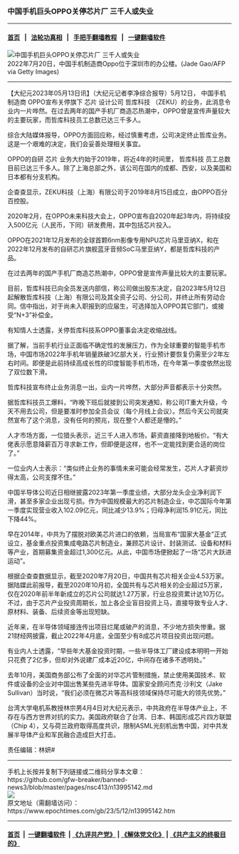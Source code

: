 ### 中国手机巨头OPPO关停芯片厂 三千人或失业
------------------------

#### [首页](https://github.com/gfw-breaker/banned-news3/blob/master/README.md) &nbsp;&nbsp;|&nbsp;&nbsp; [法轮功真相](https://github.com/begood0513/basic/blob/master/README.md)  &nbsp;&nbsp;|&nbsp;&nbsp; [手把手翻墙教程](https://github.com/gfw-breaker/guides/wiki)  &nbsp;&nbsp;|&nbsp;&nbsp; [一键翻墙软件](https://github.com/gfw-breaker/nogfw/blob/master/README.md)  



<div><img alt="中国手机巨头OPPO关停芯片厂 三千人或失业" class="attachment-djy_600_400 size-djy_600_400 wp-post-image" src="https://i.epochtimes.com/assets/uploads/2023/05/id13995161-GettyImages-1242429118-600x400.jpg"/>
<div class="caption">
 2022年7月20日，中国手机制造商Oppo位于深圳市的办公楼。(Jade Gao/AFP via Getty Images)
</div></div><hr/>


<div><p>
 【大纪元2023年05月13日讯】（大纪元记者李净综合报导）5月12日，
 <ok href="https://www.epochtimes.com/gb/tag/%E4%B8%AD%E5%9B%BD%E6%89%8B%E6%9C%BA%E5%88%B6%E9%80%A0%E5%95%86.html">
  中国手机制造商
 </ok>
 OPPO宣布关停旗下
 <ok href="https://www.epochtimes.com/gb/tag/%E8%8A%AF%E7%89%87.html">
  芯片
 </ok>
 设计公司
 <ok href="https://www.epochtimes.com/gb/tag/%E5%93%B2%E5%BA%93%E7%A7%91%E6%8A%80.html">
  哲库科技
 </ok>
 （ZEKU）的业务，此消息令业内一片哗然。在过去两年的国产手机厂商造芯热潮中，OPPO曾是宣传声量较大的主要玩家，而哲库科技员工总数已达三千多人。
</p>
<p>
 综合大陆媒体报导，OPPO方面回应称，经过慎重考虑，公司决定终止哲库业务。这是一个艰难的决定，我们会妥善处理相关事宜。
</p>
<p>
 OPPO的自研
 <ok href="https://www.epochtimes.com/gb/tag/%E8%8A%AF%E7%89%87.html">
  芯片
 </ok>
 业务大约始于2019年，将近4年的时间里，
 <ok href="https://www.epochtimes.com/gb/tag/%E5%93%B2%E5%BA%93%E7%A7%91%E6%8A%80.html">
  哲库科技
 </ok>
 员工总数目前已达三千多人。除了上海总部之外，该公司在国内的成都、西安，以及美国和日本都有分支机构。
</p>
<p>
 企查查显示，ZEKU科技（上海）有限公司于2019年8月15日成立，由OPPO百分百控股。
</p>
<p>
 2020年2月，在OPPO未来科技大会上，OPPO宣布自2020年起3年内，将持续投入500亿元（人民币，下同）研发费用，其中包括芯片投入。
</p>
<p>
 OPPO在2021年12月发布的全球首颗6nm影像专用NPU芯片马里亚纳X，和在2022年12月发布的自研芯片旗舰蓝牙音频SoC马里亚纳Y，都是哲库科技的产品。
</p>
<p>
 在过去两年的国产手机厂商造芯热潮中，OPPO曾是宣传声量比较大的主要玩家。
</p>
<p>
 目前，哲库科技已向全员发送内部信，称公司做出股东决定，自2023年5月12日起解散哲库科技（上海）有限公司及其全资子公司、分公司，并终止所有劳动合同。信中指出，对于尚未入职报到的应届生，可选择加入OPPO其它部门，或接受“N+3”补偿金。
</p>
<p>
 有知情人士透露，关停哲库科技系OPPO董事会决定收缩战线。
</p>
<p>
 据了解，当前手机行业正面临不确定性的发展压力，作为全球重要的智能手机市场，中国市场2022年手机年销量跌破3亿部大关，行业预计要恢复仍需至少2年左右时间。即便是此前持续高成长性的印度智能手机市场，在今年第一季度依然出现了双位数下滑。
</p>
<p>
 哲库科技宣布终止业务消息一出，业内一片哗然，大部分声音都表示十分突然。
</p>
<p>
 据哲库科技员工爆料，“昨晚下班后就接到公司突发通知，称公司IT重大升级，今天不用去公司，但是要准时参加全员会议（每个月线上会议）。然后今天公司就突然宣布了这个消息，没有任何的预兆，现在整个人都还是懵的。”
</p>
<p>
 人才市场方面，一位猎头表示，近三千人进入市场，薪资直接降到地板价。“有大佬表示愿意降薪百万寻求新工作，但即便是这样，也不一定能找到更合适的岗位了。”
</p>
<p>
 一位业内人士表示：“类似终止业务的事情未来可能会经常发生，芯片人才薪资炒得太高，公司支撑不住。”
</p>
<p>
 中国半导体公司近日相继披露2023年第一季度业绩，大部分龙头企业净利润下滑，甚至多家企业出现亏损。作为中国规模最大的芯片制造企业，中芯国际今年第一季度实现营业收入102.09亿元，同比减少13.9%；归母净利润15.91亿元，同比下降44%。
</p>
<p>
 早在2014年，中共为了摆脱对欧美芯片进口的依赖，当局宣布“国家大基金”正式设立，基金重点投资集成电路芯片制造业，兼顾芯片设计、封装测试、设备和材料等产业，首期募集资金超过1,300亿元。从此，中国市场便掀起了一场“芯片大跃进运动”。
</p>
<p>
 根据企查查数据显示，截至2020年7月20日，中国共有芯片相关企业4.53万家。据陆媒此前报导，截至2020年10月初，全国共有与芯片相关的企业超过5万家，仅在2020年前半年新成立的芯片公司就达1.27万家，行业总投资累计达10万亿。不过，由于芯片产业投资周期长，加上各企业盲目投资上马，直接导致专业人才、原材料、装备、后续资金等出现短缺。
</p>
<p>
 近年来，在半导体领域接连传出项目烂尾或破产的消息，不少地方损失惨重。据21财经网披露，截止2022年4月底，全国至少有8成芯片项目投资出现问题。
</p>
<p>
 有业内人士透露，“早些年大基金投资时期，一些半导体工厂建设成本明明一开始只花费了2亿多，但却对外说建厂成本近20亿，中间存在诸多不透明处。”
</p>
<p>
 去年10月，美国商务部公布了全面的对华芯片管制措施，禁止使用美国技术、软件或设备的企业对中国出售某些先进半导体。国家安全顾问杰克‧沙利文（Jake Sullivan）当时说，“我们必须在微芯片等高科技领域保持尽可能大的领先优势。”
</p>
<p>
 台湾大学电机系教授林宗男4月4日对大纪元表示，中共政府在半导体产业上，不存在与西方世界对抗的实力。美国政府联合了台湾、日本、韩国形成芯片四方联盟（Chip 4），又与荷兰政府取得高度共识，限制ASML光刻机出售中国，对中共发展半导体产业和军民融合造成巨大打击。
</p>
<p>
 责任编辑：林妍#
</p>
</div>
<hr/>
手机上长按并复制下列链接或二维码分享本文章：<br/>
https://github.com/gfw-breaker/banned-news3/blob/master/pages/nsc413/n13995142.md <br/>
<a href='https://github.com/gfw-breaker/banned-news3/blob/master/pages/nsc413/n13995142.md'><img src='https://github.com/gfw-breaker/banned-news3/blob/master/pages/nsc413/n13995142.md.png'/></a> <br/>
原文地址（需翻墙访问）：https://www.epochtimes.com/gb/23/5/12/n13995142.htm


------------------------
#### [首页](https://github.com/gfw-breaker/banned-news3/blob/master/README.md) &nbsp;|&nbsp; [一键翻墙软件](https://github.com/gfw-breaker/nogfw/blob/master/README.md) &nbsp;| [《九评共产党》](https://github.com/gfw-breaker/9ping.md/blob/master/README.md#九评之一评共产党是什么) | [《解体党文化》](https://github.com/gfw-breaker/jtdwh.md/blob/master/README.md) | [《共产主义的终极目的》](https://github.com/gfw-breaker/gczydzjmd.md/blob/master/README.md)


<img src='http://gfw-breaker.win/banned-news3/pages/nsc413/n13995142.md' width='0px' height='0px'/>